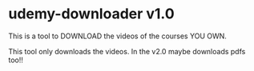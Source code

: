 # udemy-downloader v1.0
This is a tool to DOWNLOAD the videos of the courses YOU OWN.

This tool only downloads the videos. In the v2.0 maybe downloads pdfs too!!
